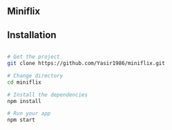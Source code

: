 ## Miniflix

## Installation

```bash

# Get the project
git clone https://github.com/Yasir1986/miniflix.git

# Change directory
cd miniflix

# Install the dependencies
npm install

# Run your app
npm start
